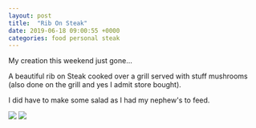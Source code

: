 ```yaml
---
layout: post
title:  "Rib On Steak"
date: 2019-06-18 09:00:55 +0000
categories: food personal steak
---
```


My creation this weekend just gone...

A beautiful rib on Steak cooked over a grill served with stuff mushrooms (also done on the grill and yes I admit store bought).

I did have to make some salad as I had my nephew's to feed.



<img src="https://sa220030efa07d.blob.core.windows.net/images/2019/07/img_20190608_181650.jpg">





<img src="https://sa220030efa07d.blob.core.windows.net/images/2019/07/img_20190608_181805.jpg">
